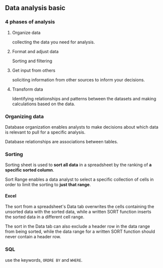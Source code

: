 ## Data analysis basic

### 4 phases of analysis

1. Organize data

   collecting the data you need for analysis.

2. Format and adjust data

   Sorting and filtering

3. Get input from others

   soliciting information from other sources to inform your decisions.

4. Transform data

   Identifying relationships and patterns between the datasets and making calculations based on the data.

### Organizing data

Database organization enables analysts to make decisions about which data is relevant to pull for a specific analysis.

Database relationships are associations between tables.

### Sorting

Sorting sheet is used to **sort all data** in a spreadsheet by the ranking of **a specific sorted column**.

Sort Range enables a data analyst to select a specific collection of cells in order to limit the sorting to **just that range**.

#### Excel

The sort from a spreadsheet's Data tab overwrites the cells containing the unsorted data with the sorted data, while a written SORT function inserts the sorted data in a different cell range.

The sort in the Data tab can also exclude a header row in the data range from being sorted, while the data range for a written SORT function should never contain a header row.

### SQL

use the keywords, `ORDRE BY` and `WHERE`.

